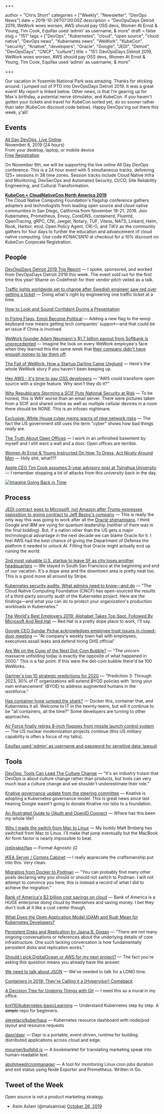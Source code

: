 +++

author = "Chris Short"
categories = ["Weekly", "Newsletter", "DevOps News"]
date = 2019-10-26T07:00:00Z
description = "DevOpsDays Detroit 2019, WeWork woes worsen, AWS should pay OSS devs, Women At Ernst & Young, Tim Cook, Equifax used ‘admin’ as username, & more"
draft = false
slug = "151"
tags = ["DevOps", "Kubernetes", "cloud", "open source", "cloud native", "DevOps news", "Kubernetes news", "WeWork", "KubeCon", "security", "Knative", "developers", "Oracle", "Google", "JEDI", "Detroit", "DevOpsDays", "CNCF", "culture"]
title = "151: DevOpsDays Detroit 2019, WeWork woes worsen, AWS should pay OSS devs, Women At Ernst & Young, Tim Cook, Equifax used ‘admin’ as username, & more"

+++

Our vacation in Yosemite National Park was amazing. Thanks for sticking around. I jumped out of PTO into DevOpsDays Detroit 2019. It was a great event! My report is linked below. Other news, is that I'm gearing up for Max's birthday, a potential nerve stimulator, and  KubeCon. If you haven't gotten your tickets and travel for KubeCon sorted yet, do so sooner rather than later (KubeCon discount code below). Happy DevOps'ing out there this week, y'all!

## Events

[All Day DevOps, Live Online](https://www.alldaydevops.com/)  
November 6, 2019 (24 hours)  
From your desktop, laptop, or mobile device  
[Free Registration](https://www.alldaydevops.com/register)

On November 6th, we will be supporting the live online All Day DevOps conference. This is a 24 hour event with 5 simultaneous tracks, delivering 125+ sessions in 38 time zones. Session tracks include Cloud Native Infra and Monitoring, DevSecOps and Automated Security, CI/CD, Site Reliability Engineering, and Cultural Transformation.

[**KubeCon + CloudNativeCon North America 2019**](https://cshort.co/kcna19)  
The Cloud Native Computing Foundation's flagship conference gathers adopters and technologists from leading open source and cloud native communities in San Diego, California from November 18-21, 2019. Join Kubernetes, Prometheus, Envoy, CoreDNS, containerd, Fluentd, OpenTracing, gRPC, CNI, Jaeger, Notary, TUF, Vitess, NATS, Linkerd, Helm, Rook, Harbor, etcd, Open Policy Agent, CRI-O, and TiKV as the community gathers for four days to further the education and advancement of cloud native computing. Use code *KCNACSN10* at checkout for a 10% discount on KubeCon Corporate Registration.

## People

[DevOpsDays Detroit 2019 Trip Report](https://chrisshort.net/devopsdays-detroit-2019-trip-report/) — I spoke, sponsored, and worked from DevOpsDays Detroit 2019 this week. The event sold out for the first time this year! Shame on Codefresh for their vendor pitch veiled as a talk.

[Traffic lights worldwide set to change after Swedish engineer saw red over getting a ticket](https://www.theregister.co.uk/2019/10/21/traffic_lights_changed/) — Doing what's right by engineering one traffic ticket at a time.

[How to Look and Sound Confident During a Presentation](https://hbr.org/2019/10/how-to-look-and-sound-confident-during-a-presentation)

[In Flying Flags, Emoji Become Political](https://www.wired.com/story/flag-emoji-politics-tibet-china/) — Adding a new flag to the emoji keyboard now means getting tech companies' support—and that could be an issue if China is involved.

[WeWork founder Adam Neumann's $1.7 billion payout from Softbank is unprecedented](https://www.vox.com/recode/2019/10/22/20927188/wework-adam-neumann-payout-softbank-layoffs) — Imagine the look on every WeWork employee's face when they learned this the same week that [their company didn't have enough money to lay them off](https://www.businessinsider.com/wework-reportedly-delayed-layoffs-because-its-short-on-cash-2019-10).

[The Fall of WeWork: How a Startup Darling Came Unglued](https://www.wsj.com/articles/the-fall-of-wework-how-a-startup-darling-came-unglued-11571946003) — Here's the whole WeWork story if you haven't been keeping up.

[Hey AWS - it's time to pay OSS developers](https://forrestbrazeal.com/2019/10/23/hey-aws---its-time-to-pay-oss-developers/) — "AWS could transform open source with a single feature. Why won't they do it?"

[Why Republicans Storming a SCIF Puts National Security at Risk](https://www.wired.com/story/republicans-storm-scif-national-security-nightmare/) — To be honest, this is WAY worse than an email server. There were pictures taken from a SCIF and shared online as well as multiple cellular devices in a room there should be *NONE*. This is an infosec nightmare.

[Exclusive: White House cyber memo warns of new network risks](https://www.axios.com/scoop-cyber-memo-warns-of-new-risks-to-white-house-network-9aa19c6c-77a3-485b-919b-1dd9bd691514.html) — The fact the US government still uses the term "cyber" shows how bad things *really* are.

[The Truth About Open Offices](https://hbr.org/2019/11/the-truth-about-open-offices) — I work in an unfinished basement by myself and I still want a wall and a door. Open offices are terrible.

[Women At Ernst & Young Instructed On How To Dress, Act Nicely Around Men](https://www.huffpost.com/entry/women-ernst-young-how-to-dress-act-around-men_n_5da721eee4b002e33e78606a) — Holy shit, what?!?

[Apple CEO Tim Cook assumes 3-year advisory post at Tsinghua University](https://technode.com/2019/10/23/apple-ceo-tim-cook-assumes-3-year-advisory-post-at-tsinghua-university/) — I remember stopping a lot of attacks from this university back in the day.

[![Imagine Going Back in Time](https://imgs.xkcd.com/comics/imagine_going_back_in_time.png)](https://xkcd.com/2220/)

## Process

[JEDI contract goes to Microsoft, not Amazon after Trump expresses opposition to giving contract to Jeff Bezos's company](https://www.washingtonpost.com/business/2019/10/25/pentagon-awards-controversial-billion-cloud-computing-deal-microsoft-spurning-amazon/) — This is really the only way this was going to work after all the [Oracle shenanigans](https://chrisshort.net/use-the-force-larry-oracle-playing-politics-with-nations-defense/). I think Google and IBM are vying for quantum leadership (neither of them was in the final bidding). But, if a nation other than the US gets a major technological advantage in the next decade we can blame Oracle for it. I feel AWS had the best chance of giving the Department of Defense the platform it needed to unlock AI. Fitting that Oracle might actually end up ruining the world.

[2nd most valuable U.S. startup to leave SF as city loses another headquarters](https://www.sfchronicle.com/business/article/2nd-most-valuable-U-S-startup-to-leave-SF-as-14558067.php) — We stayed in South San Francisco at the beginning and end of our vacation. It's a dope area and the downtown area is pretty neat too. This is a good move all around by Stripe.

[Kubernetes security audits: What admins need to know—and do](https://techbeacon.com/enterprise-it/kubernetes-security-audits-what-admins-need-know-do) — "The Cloud Native Computing Foundation (CNCF) has open-sourced the results of a third-party security audit of the Kubernetes project. Here are the findings—and what you can do to protect your organization's production workloads in Kubernetes."

[The World's Best Employers 2019: Alphabet Takes Top Spot, Followed By Microsoft And Red Hat](https://www.forbes.com/sites/sarahhansen/2019/10/18/the-worlds-best-employers-2019-alphabet-takes-top-spot-followed-by-microsoft-and-red-hat/#66552c4f52ef) — Red Hat is a pretty dope place to work, I'll say.

[Google CEO Sundar Pichai acknowledges employee trust issues in closed-door meeting](https://www.washingtonpost.com/technology/2019/10/25/google-ceo-leaked-video-says-company-is-genuinely-struggling-with-employee-trust/) — "At company's weekly town hall with employees, executives assail leaks and defend hiring DHS official"

[Are We on the Cusp of the Next Dot-Com Bubble?](https://www.theatlantic.com/ideas/archive/2019/10/are-we-cusp-next-dot-com-bubble/600232/) — "The unicorn massacre unfolding today is exactly the opposite of what happened in 2000." This is a fair point. If this were the dot-com bubble there'd be 100 WeWorks.

[Gartner's top 10 strategic predictions for 2020](https://www.techrepublic.com/article/gartners-top-10-strategic-predictions-for-2020/) — "Prediction 3: Through 2023, 30% of IT organizations will extend BYOD policies with 'bring your own enhancement' (BYOE) to address augmented humans in the workforce."

[Has container hype jumped the shark?](https://www.zdnet.com/article/has-container-hype-jumped-the-shark/) — Docker this, container that, and Kubernetes it all. Welcome to IT in the twenty-teens, but will it continue to be "all containers, all the time?" Some developers are turning to other approaches.

[Air Force finally retires 8-inch floppies from missile launch control system](https://arstechnica.com/information-technology/2019/10/air-force-finally-retires-8-inch-floppies-from-missile-launch-control-system/) — The US nuclear modernization projects continue (this US military capability is often a focus of my talks).

[Equifax used 'admin' as username and password for sensitive data: lawsuit](https://finance.yahoo.com/news/equifax-password-username-admin-lawsuit-201118316.html)

## Tools

[DevOps: Tools Can Lead The Culture Change](https://redmonk.com/rstephens/2019/10/25/devops-tools-can-lead-the-culture-change/) — "It's an industry truism that DevOps is about culture change rather than products, but tools can very much lead a culture change and we shouldn't underestimate their role."

[Knative governance update from the steering committee](https://groups.google.com/forum/?utm_medium=email&utm_source=footer#!msg/knative-dev/KbrYbiF4XCs/j76PsjPNDAAJ) — Knative is adopting a Kubernetes governance model. This is great news since last hearing Google wasnt't going to donate Knative nor Istio to a foundation.

[An Illustrated Guide to OAuth and OpenID Connect](https://developer.okta.com/blog/2019/10/21/illustrated-guide-to-oauth-and-oidc) — Where has this been my whole life?

[Why I made the switch from Mac to Linux](https://opensource.com/article/19/10/why-switch-mac-linux) — My buddy Matt Broberg has switched from Mac to Linux. I'll make that jump eventually but the MacBook Air form factor is nearly impossible to beat.

[jzelinskie/faq](https://github.com/jzelinskie/faq) — Format Agnostic jQ

[IKEA Server / Comms Cabinet](https://blog.lewys.eu/?p=802) — I really appreciate the craftsmanship put into this. Very clean.

[Migrating from Docker to Podman](https://qulogic.gitlab.io/posts/2019-10-20-migrating-to-podman/) — "You can probably find many other posts declaring why you should or should not switch to Podman. I will not attempt to convince you here; this is instead a record of what I did to achieve the migration."

[Bank of America's $2 billion cost savings on cloud](https://www.businessinsider.com/bank-of-americas-350-million-internal-cloud-bet-striking-payoff-2019-10) — Bank of America is a HUGE enterprise doing cloud by themselves and saving money. I bet they don't look at it like a cost center though.

[What Does the Open Application Model (OAM) and Rudr Mean for Kubernetes Developers?](https://thenewstack.io/what-does-the-open-application-model-oam-and-rudr-mean-for-kubernetes-developers/)

[Persistent Disks and Replication by Jaana B. Dogan](https://medium.com/google-cloud/persistent-disks-and-replication-9b9412fd9565) — "There are not many ongoing conversations or references about the underlying details of core infrastructure. One such lacking conversation is how fundamentally persistent disks and replication works."

[Should I pick DigitalOcean or AWS for my next project?](https://www.lastweekinaws.com/blog/should-i-pick-digitalocean-or-aws-for-my-next-project/) — The fact you're asking this question means you already have the answer.

[We need to talk about JSON](https://juxt.pro/blog/posts/we-need-to-talk-about-json.html) — We've needed to talk for a LONG time.

[Containers in 2019: They're Calling it a [Hypervisor] Comeback](https://www.infoq.com/articles/containers-hypervisors-2019/)

[A Decision Tree for Undoing Things with Git](https://www.git-tower.com/blog/undoing-things-with-git-decisiontree/) — I need this as a mural in my office.

[knrt10/kubernetes-basicLearning](https://github.com/knrt10/kubernetes-basicLearning) — Understand Kubernetes step by step. A ~~simple~~ repo for beginners.

[stevelacy/kuberhaus](https://github.com/stevelacy/kuberhaus) — Kubernetes resource dashboard with node/pod layout and resource requests

[dapr/dapr](https://github.com/dapr/dapr) — Dapr is a portable, event-driven, runtime for building distributed applications across cloud and edge.

[mourner/bullshit.js](https://github.com/mourner/bullshit.js) — A bookmarklet for translating marketing speak into human-readable text.

[abohmeed/cronmanager](https://github.com/abohmeed/cronmanager) — A tool for monitoring Linux cron jobs duration and exit status using Node Exporter and Prometheus. Written in Go.

## Tweet of the Week

Open source is not a product marketing strategy.

- Asim Aslam (@malsamisa) [October 26, 2019](https://twitter.com/malsamisa/status/1188072326358884354?ref_src=twsrc%5Etfw)
